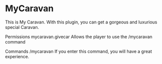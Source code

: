 # MyCaravan
This is My Caravan.
With this plugin, you can get a gorgeous and luxurious special Caravan.

Permissions
mycaravan.givecar
Allows the player to use the /mycaravan command

Commands
/mycaravan
If you enter this command, you will have a great experience.
